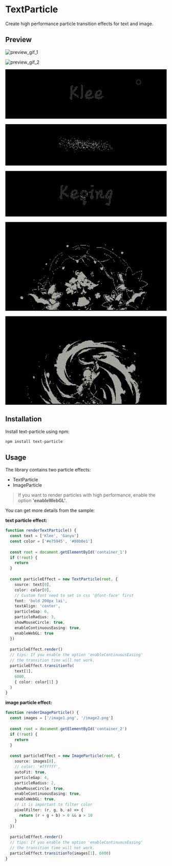 # TextParticle

Create high performance particle transition effects for text and image.

## Preview

![preview_gif_1](https://github.com/TinyCricetus/text-particle/blob/main/preview/preview_1.gif)

![preview_gif_2](https://github.com/TinyCricetus/text-particle/blob/main/preview/preview_2.gif)

![preview_1](https://github.com/TinyCricetus/text-particle/blob/main/preview/image_1.png)

![preview_2](https://github.com/TinyCricetus/text-particle/blob/main/preview/image_2.png)

![preview_3](https://github.com/TinyCricetus/text-particle/blob/main/preview/image_3.png)

![preview_4](https://github.com/TinyCricetus/text-particle/blob/main/preview/image_4.png)

![preview_5](https://github.com/TinyCricetus/text-particle/blob/main/preview/image_5.png)


## Installation

Install text-particle using npm:

```sh
npm install text-particle
```

## Usage

The library contains two particle effects:

- TextParticle
- ImageParticle

> If you want to render particles with high performance, enable the option **'enableWebGL'**.


You can get more details from the sample:

**text particle effect:**

```typescript
function renderTextParticle() {
  const text = ['Klee', 'Ganyu']
  const color = ['#e75945', '#80b0e1']

  const root = document.getElementById('container_1')
  if (!root) {
    return
  }

  const particleEffect = new TextParticle(root, {
    source: text[0],
    color: color[0],
    // Custom font need to set in css '@font-face' first 
    font: 'bold 200px lai',
    textAlign: 'center',
    particleGap: 6,
    particleRadius: 3,
    showMouseCircle: true,
    enableContinuousEasing: true,
    enableWebGL: true
  })

  particleEffect.render()
  // tips: If you enable the option 'enableContinuousEasing'
  // the transition time will not work.
  particleEffect.transitionTo(
    text[1],
    6000,
    { color: color[1] }
  )
}
```

**image particle effect:**

```ts
function renderImageParticle() {
  const images = ['/image1.png', '/image2.png']

  const root = document.getElementById('container_2')
  if (!root) {
    return
  }

  const particleEffect = new ImageParticle(root, {
    source: images[0],
    // color: '#ffffff',
    autoFit: true,
    particleGap: 4,
    particleRadius: 2,
    showMouseCircle: true,
    enableContinuousEasing: true,
    enableWebGL: true,
    // it is important to filter color
    pixelFilter: (r, g, b, a) => {
      return (r + g + b) > 0 && a > 10
    }
  })

  particleEffect.render()
  // tips: If you enable the option 'enableContinuousEasing'
  // the transition time will not work.
  particleEffect.transitionTo(images[1], 6000)
}
```

